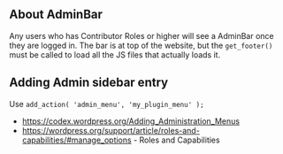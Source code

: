 
## About AdminBar

Any users who has Contributor Roles or higher will see a AdminBar once they are logged in. The bar is at top of the 
website, but the `get_footer()` must be called to load all the JS files that actually loads it.

## Adding Admin sidebar entry

Use `add_action( 'admin_menu', 'my_plugin_menu' );`

* https://codex.wordpress.org/Adding_Administration_Menus
* https://wordpress.org/support/article/roles-and-capabilities/#manage_options - Roles and Capabilities